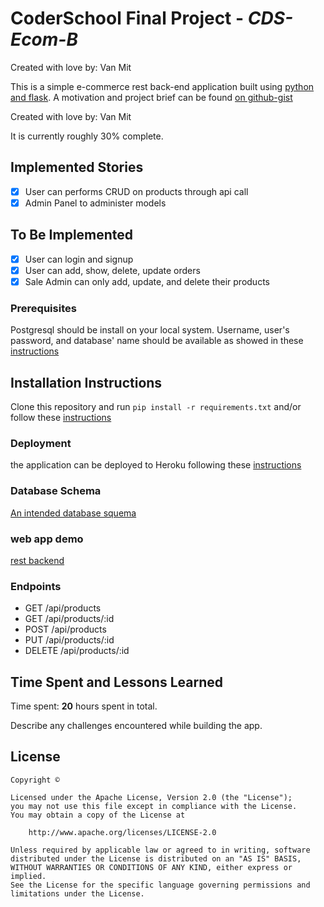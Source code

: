 # CoderSchool Final Project - _CDS-Ecom-B_

Created with love by: Van Mit

This is a simple e-commerce rest back-end application built using [python and flask](doc/installation.md). A motivation and project brief can be found [on github-gist](https://gist.github.com/vanmitG/9a119a162e6d0390a70d9febdb88f367)

Created with love by: Van Mit

It is currently roughly 30% complete.

## Implemented Stories

- [x] User can performs CRUD on products through api call
- [x] Admin Panel to administer models

## To Be Implemented

- [x] User can login and signup
- [x] User can add, show, delete, update orders
- [x] Sale Admin can only add, update, and delete their products

### Prerequisites

Postgresql should be install on your local system.
Username, user's password, and database' name should be available as showed in these [instructions](doc/setup-postgresql.md)

## Installation Instructions

Clone this repository and run `pip install -r requirements.txt` and/or follow these [instructions](doc/installation.md)

### Deployment

the application can be deployed to Heroku following these [instructions](doc/heroku-deployment.md)

### Database Schema

[An intended database squema](https://www.lucidchart.com/documents/embeddedchart/d1fb31ab-3db5-49e2-b20f-1996423547ff)

### web app demo

[rest backend](#)

### Endpoints

- GET /api/products
- GET /api/products/:id
- POST /api/products
- PUT /api/products/:id
- DELETE /api/products/:id

## Time Spent and Lessons Learned

Time spent: **20** hours spent in total.

Describe any challenges encountered while building the app.

## License

    Copyright ©

    Licensed under the Apache License, Version 2.0 (the "License");
    you may not use this file except in compliance with the License.
    You may obtain a copy of the License at

        http://www.apache.org/licenses/LICENSE-2.0

    Unless required by applicable law or agreed to in writing, software
    distributed under the License is distributed on an "AS IS" BASIS,
    WITHOUT WARRANTIES OR CONDITIONS OF ANY KIND, either express or implied.
    See the License for the specific language governing permissions and
    limitations under the License.

